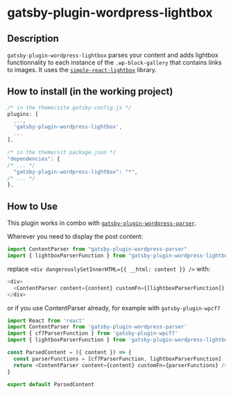 # gatsby-plugin-wordpress-lightbox

## Description

`gatsby-plugin-wordpress-lightbox` parses your content and adds lightbox functionnality to each instance of the `.wp-block-gallery` that contains links to images.
It uses the [`simple-react-lightbox`](https://github.com/michelecocuccio/simple-react-lightbox) library.

## How to install (in the working project)

```javascript
/* in the theme/site gatsby-config.js */
plugins: [
  ...,
  'gatsby-plugin-wordpress-lightbox',
  ...
],

/* in the theme/sit package.json */
"dependencies": {
/* ... */
  "gatsby-plugin-wordpress-lightbox": "*",
/* ... */
},
```

## How to Use

This plugin works in combo with [`gatsby-plugin-wordpress-parser`](https://github.com/pehaa/gatsby-plugin-wordpress-parser).

Wherever you need to display the post content:

```javascript
import ContentParser from "gatsby-plugin-wordpress-parser"
import { lightboxParserFunction } from "gatsby-plugin-wordpress-lightbox"
```

replace `<div dangerouslySetInnerHTML={{ __html: content }} />` with:

```javascript
<div>
  <ContentParser content={content} customFn={[lightboxParserFunction]} />
</div>
```

or if you use ContentParser already, for example with `gatsby-plugin-wpcf7`

```javascript
import React from 'react'
import ContentParser from 'gatsby-plugin-wordpress-parser'
import { cf7ParserFunction } from 'gatsby-plugin-wpcf7'
import { lightboxParserFunction } from 'gatsby-plugin-wordpress-lightbox'

const ParsedContent = ({ content }) => {
  const parserFunctions = [cf7ParserFunction, lightboxParserFunction]
  return <ContentParser content={content} customFn={parserFunctions} />
}

export default ParsedContent
```